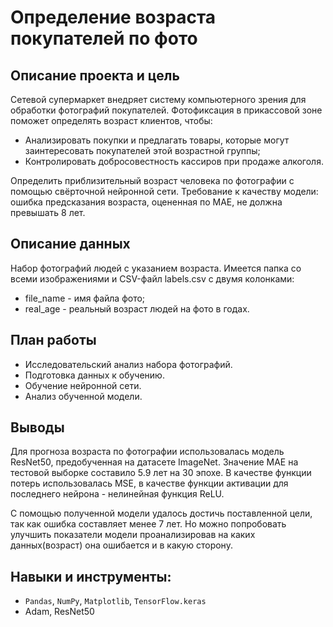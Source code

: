 # Определение возраста покупателей по фото

## Описание проекта и цель

Сетевой супермаркет внедряет систему компьютерного зрения для обработки фотографий покупателей. Фотофиксация в прикассовой зоне поможет определять возраст клиентов, чтобы:

 - Анализировать покупки и предлагать товары, которые могут заинтересовать покупателей этой возрастной группы;
 - Контролировать добросовестность кассиров при продаже алкоголя.

Определить приблизительный возраст человека по фотографии с помощью свёрточной нейронной сети.
Требование к качеству модели: ошибка предсказания возраста, оцененная по MAE, не должна превышать 8 лет.

## Описание данных

Набор фотографий людей с указанием возраста. 
Имеется папка со всеми изображениями и CSV-файл labels.csv с двумя колонками:

 - file_name - имя файла фото;
 - real_age - реальный возраст людей на фото в годах.

## План работы

 - Исследовательский анализ набора фотографий.
 - Подготовка данных к обучению.
 - Обучение нейронной сети.
 - Анализ обученной модели.

## Выводы

Для прогноза возраста по фотографии использовалась модель ResNet50, предобученная на датасете ImageNet. Значение MAE на тестовой выборке составило 5.9 лет на 30 эпохе. В качестве функции потерь использовалась MSE, в качестве функции активации для последнего нейрона - нелинейная функция ReLU.

С помощью полученной модели удалось достичь поставленной цели, так как ошибка составляет менее 7 лет. Но можно попробовать улучшить показатели модели проанализировав на каких данных(возраст) она ошибается и в какую сторону.

## Навыки и инструменты:

 - `Pandas`, `NumPy`, `Matplotlib`, `TensorFlow.keras`
 - Adam, ResNet50